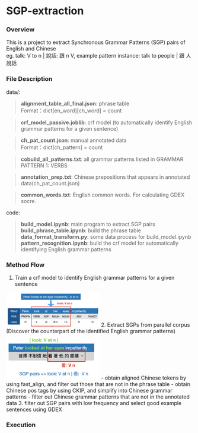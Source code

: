 # SGP-extraction

### Overview
This is a project to extract Synchronous Grammar Patterns (SGP) pairs of English and Chinese\
eg. talk: V to n | 說話: 跟 n V, example pattern instance: talk to people | 跟 人 說話

### File Description
data/:
> **alignment_table_all_final.json**: phrase table\
  Format：dict[en_word][ch_word] = count
  
> **crf_model_passive.joblib**: crf model (to automatically identify English grammar patterns for a given sentence)

> **ch_pat_count.json**: manual annotated data\
  Format：dict[ch_pattern] = count
  
> **cobuild_all_patterns.txt**: all grammar patterns listed in GRAMMAR PATTERN 1: VERBS

> **annotation_prep.txt**: Chinese prepositions that appears in annotated data(ch_pat_count.json)

> **common_words.txt**: English common words. For calculating GDEX socre.

code:
> **build_model.ipynb**: main program to extract SGP pairs\
> **build_phrase_table.ipynb**: build the phrase table\
> **data_format_transform.py**: some data process for build_model.ipynb\
> **pattern_recognition.ipynb**: build the crf model for automatically identifying English grammar patterns

### Method Flow
1. Train a crf model to identify English grammar patterns for a given sentence
<img src="https://github.com/jocelynzungchen/SGP-extraction/blob/master/images/method_part1.png" width="50%" height="50%">
2. Extract SGPs from parallel corpus (Discover the counterpart of the identified English grammar patterns)
<img src="https://github.com/jocelynzungchen/SGP-extraction/blob/master/images/method_part2.png" width="50%" height="50%">
- obtain aligned Chinese tokens by using fast_align, and filter out those that are not in the phrase table
- obtain Chinese pos tags by using CKIP, and simplify into Chinese grammar patterns
- filter out Chinese grammar patterns that are not in the annotated data
3. filter out SGP pairs with low frequency and select good example sentences using GDEX

### Execution
